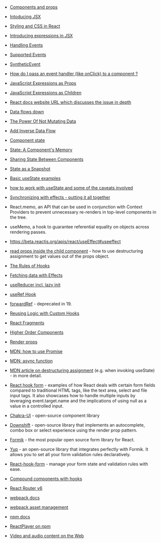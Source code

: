 * [Components and props](https://reactjs.org/docs/components-and-props.html)
* [Intoducing JSX](https://reactjs.org/docs/introducing-jsx.html)
* [Styling and CSS in React](https://reactjs.org/docs/faq-styling.html)
* [Introducing expressions in JSX](https://reactjs.org/docs/introducing-jsx.html#embedding-expressions-in-jsx)

* [Handling Events](https://reactjs.org/docs/handling-events.html#gatsby-focus-wrapper)
* [Supported Events](https://reactjs.org/docs/events.html#supported-events)
* [SyntheticEvent](https://reactjs.org/docs/events.html#gatsby-focus-wrapper)
* [How do I pass an event handler (like onClick) to a component ?](https://reactjs.org/docs/faq-functions.html#how-do-i-pass-an-event-handler-like-onclick-to-a-component)
* [JavaScript Expressions as Props](https://reactjs.org/docs/jsx-in-depth.html#javascript-expressions-as-props)
* [JavaScript Expressions as Children](https://reactjs.org/docs/jsx-in-depth.html#javascript-expressions-as-children)

* [React docs website URL which discusses the issue in depth](https://reactjs.org/blog/2018/03/27/update-on-async-rendering.html)
* [Data flows down](https://reactjs.org/docs/state-and-lifecycle.html#the-data-flows-down)
* [The Power Of Not Mutating Data](https://reactjs.org/docs/optimizing-performance.html#the-power-of-not-mutating-data)
* [Add Inverse Data Flow](https://reactjs.org/docs/thinking-in-react.html#step-5-add-inverse-data-flow)
* [Component state](https://reactjs.org/docs/faq-state.html)
* [State: A Component's Memory](https://beta.reactjs.org/learn/state-a-components-memory)
* [Sharing State Between Components](https://beta.reactjs.org/learn/sharing-state-between-components)
* [State as a Snapshot](https://beta.reactjs.org/learn/state-as-a-snapshot)
* [Basic useState examples](https://beta.reactjs.org/apis/usestate#examples-basic)
* [how to work with useState and some of the caveats involved](https://beta.reactjs.org/apis/react/useState#usestate)
* [Synchronizing with effects - putting it all together](https://beta.reactjs.org/learn/synchronizing-with-effects#putting-it-all-together)
* React.memo, an API that can be used in conjunction with Context Providers to prevent unnecessary re-renders in top-level components in the tree.
* useMemo, a hook to guarantee referential equality on objects across rendering passes.
* https://beta.reactjs.org/apis/react/useEffect#useeffect
* [read props inside the child component](https://beta.reactjs.org/learn/passing-props-to-a-component#step-2-read-props-inside-the-child-component) - how to use destructuring assignment to get values out of the props object.
* [The Rules of Hooks](https://reactjs.org/docs/hooks-rules.html)
* [Fetching data with Effects](https://beta.reactjs.org/apis/react/useEffect#fetching-data-with-effects)
* [useReducer incl. lazy init](https://react.dev/reference/react/useReducer)
* [useRef Hook](https://react.dev/reference/react/useRef)
* [forwardRef](https://reactjs.org/docs/forwarding-refs.html) - deprecated in 19.
* [Reusing Logic with Custom Hooks](https://beta.reactjs.org/learn/reusing-logic-with-custom-hooks)
* [React Fragments](https://reactjs.org/docs/fragments.html)
* [Higher Order Components](https://reactjs.org/docs/higher-order-components.html)
* [Render props](https://reactjs.org/docs/render-props.html)

* [MDN: how to use Promise](https://developer.mozilla.org/en-US/docs/Learn/JavaScript/Asynchronous/Promises)
* [MDN: async function](https://developer.mozilla.org/en-US/docs/Web/JavaScript/Reference/Statements/async_function)
* [MDN article on destructuring assignment](https://developer.mozilla.org/en-US/docs/Web/JavaScript/Reference/Operators/Destructuring_assignment)
(e.g. when invoking useState) - in more detail.


* [React hook form](https://github.com/react-hook-form/react-hook-form) - examples of how React deals with certain form fields compared to traditional HTML tags, like the text area, select and file input tags. It also showcases how to handle multiple inputs by leveraging event.target.name and the implications of using null as a value in a controlled input.

* [Chakra-UI](https://chakra-ui.com/) - open-source component library
* [Downshift](https://github.com/downshift-js/downshift) - open-source library that implements an autocomplete, combo box or select experience using the render prop pattern.
* [Formik](https://formik.org/) - the most popular open source form library for React.
* [Yup](https://github.com/jquense/yup) - an open-source library that integrates perfectly with Formik. It allows you to set all your form validation rules declaratively.
* [React-hook-form](https://github.com/react-hook-form/react-hook-form) - manage your form state and validation rules with ease.
* [Compound components with hooks](https://kentcdodds.com/blog/compound-components-with-react-hooks)
* [React Router v6](https://reactrouter.com/)
* [webpack docs](https://webpack.js.org/guides/getting-started/)
* [webpack asset management](https://webpack.js.org/guides/asset-management/)
* [npm docs](https://docs.npmjs.com/)
* [ReactPlayer on npm](https://www.npmjs.com/package/react-player)
* [Video and audio content on the Web](https://developer.mozilla.org/en-US/docs/Learn/HTML/Multimedia_and_embedding/Video_and_audio_content)
